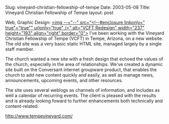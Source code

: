Slug: vineyard-christian-fellowship-of-tempe
Date: 2003-05-08
Title: Vineyard Christian Fellowship of Tempe
layout: post

Web, Graphic Design: <a href="http://www.tempevineyard.com/"><img --="--" src="&lt;!--#enclosure linkonly=" true"="true&quot;" urlonly="true" />&quot; alt=&quot;VCFT Redesign&quot; width=&quot;237&quot; height=&quot;193&quot; align=&quot;right&quot; border=&quot;0&quot;&gt;</a> I&#39;ve been working with the Vineyard Christian Fellowship of Tempe (VCFT) in Tempe, Arizona, on a new website. The old site was a very basic static HTML site, managed largely by a single staff member.

The church wanted a new site with a fresh design that echoed the values of the church, especially in the area of relationships. We&#39;ve created a dynamic site built on the Conversant internet groupware product, that enables the church to add new content quickly and easily, as well as manage news, announcements, upcoming events, and other resources.

The site uses several weblogs as channels of information, and includes as well a calendar of recurring events. The client is pleased with the results and is already looking foward to further enhancements both technically and content-related.

http://www.tempevineyard.com/
